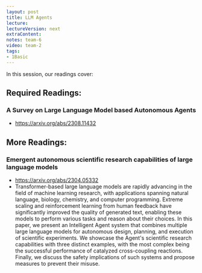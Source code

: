 ```yaml
---
layout: post
title: LLM Agents 
lecture: 
lectureVersion: next
extraContent: 
notes: team-6
video: team-2
tags:
- 1Basic
---
```


In this session, our readings cover: 

## Required Readings: 

### A Survey on Large Language Model based Autonomous Agents
  + https://arxiv.org/abs/2308.11432


## More Readings: 

### Emergent autonomous scientific research capabilities of large language models
  + https://arxiv.org/abs/2304.05332
  + Transformer-based large language models are rapidly advancing in the field of machine learning research, with applications spanning natural language, biology, chemistry, and computer programming. Extreme scaling and reinforcement learning from human feedback have significantly improved the quality of generated text, enabling these models to perform various tasks and reason about their choices. In this paper, we present an Intelligent Agent system that combines multiple large language models for autonomous design, planning, and execution of scientific experiments. We showcase the Agent's scientific research capabilities with three distinct examples, with the most complex being the successful performance of catalyzed cross-coupling reactions. Finally, we discuss the safety implications of such systems and propose measures to prevent their misuse.